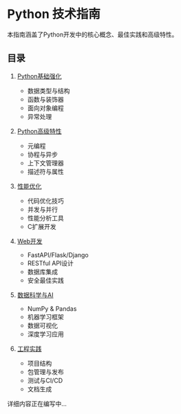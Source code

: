 # Python 技术指南

本指南涵盖了Python开发中的核心概念、最佳实践和高级特性。

## 目录

1. [Python基础强化](basics.md)
   - 数据类型与结构
   - 函数与装饰器
   - 面向对象编程
   - 异常处理

2. [Python高级特性](advanced.md)
   - 元编程
   - 协程与异步
   - 上下文管理器
   - 描述符与属性

3. [性能优化](performance.md)
   - 代码优化技巧
   - 并发与并行
   - 性能分析工具
   - C扩展开发

4. [Web开发](web.md)
   - FastAPI/Flask/Django
   - RESTful API设计
   - 数据库集成
   - 安全最佳实践

5. [数据科学与AI](data_science.md)
   - NumPy & Pandas
   - 机器学习框架
   - 数据可视化
   - 深度学习应用

6. [工程实践](engineering.md)
   - 项目结构
   - 包管理与发布
   - 测试与CI/CD
   - 文档生成

详细内容正在编写中...
